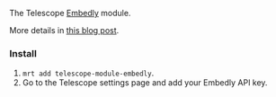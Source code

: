 The Telescope [Embedly](http://embed.ly) module. 

More details in [this blog post](http://telesc.pe/blog/extending-telescope-with-embedly-thumbnails/).

### Install

1. `mrt add telescope-module-embedly`.
2. Go to the Telescope settings page and add your Embedly API key. 